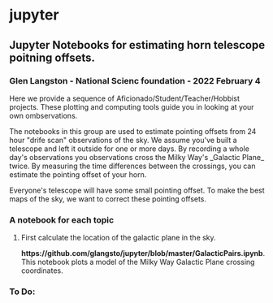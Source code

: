 # jupyter
## Jupyter Notebooks for estimating horn telescope poitning offsets.
### Glen Langston - National Scienc foundation - 2022 February 4

Here we provide a sequence of Aficionado/Student/Teacher/Hobbist projects.
These plotting and computing tools guide you in looking at your own ombservations.
<p>
The notebooks in this group are used to estimate pointing offsets from 24 hour "drife scan" observations of the sky.   We assume you've built a telescope and left it outside for one or more days.  By recording a whole day's observations you observations cross the Milky Way's _Galactic Plane_ twice.   By measuring
the time differences between the crossings, you can estimate the pointing offset of your horn.
<p>
Everyone's telescope will have some small pointing offset.  To make the best maps of the sky, we want to correct these pointing offsets.
<p>
<h3> A notebook for each topic</h3>
<ol>
<li>
First calculate the location of the galactic plane in the sky. 
<p>
<b>https://github.com/glangsto/jupyter/blob/master/GalacticPairs.ipynb</b>.
  This notebook plots a model of the Milky Way Galactic Plane crossing coordinates.
</ol>
<p>
  
  
### To Do:

